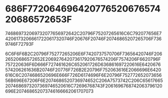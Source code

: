 # 686F77206469642077652067657420686572653F
746869732069732077656972642C20796F75207265616C6C792077656E742061732066617220617320746F20676F20746F20746865207265706F7369746F72793F

6C6F6F6B2C20796F75277265206E6F7420737570706F73656420746F20626520686572652E206927642073617920676574206F7574206F6620796F757220636F6D666F727461626C652061726D636861697220616E6420676574206261636B20746F20776F726B2E20796F752063616E2066696E6420616C6C2074686520696E666F726D6174696F6E20796F75277265207365656B696E67206F6E2074686520736974652C206A7573742C206C656176652074686973207369746520616C72696768743F2061696768742063796120696E207468652073746166662061707073

